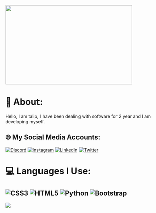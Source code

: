 <img src="https://im2.ezgif.com/tmp/ezgif-2-cff4a28a68.gif"
align="under" width="400" height="250">


# 💊 About:
Hello, I am talip, I have been dealing with software for 2 year and I am developing myself.





## 🌐 My Social Media Accounts:
[![Discord](https://img.shields.io/badge/Discord-%237289DA.svg?logo=discord&logoColor=white)](https://discord.com/users/1039518230533902426v) [![Instagram](https://img.shields.io/badge/Instagram-%23E4405F.svg?logo=Instagram&logoColor=white)](https://www.instagram.com/senquizim/) [![LinkedIn](https://img.shields.io/badge/LinkedIn-%230077B5.svg?logo=linkedin&logoColor=white)](https://www.linkedin.com/in/talip-kaan-y%C4%B1lmaz-98a50525b/) [![Twitter](https://img.shields.io/badge/Twitter-%231DA1F2.svg?logo=Twitter&logoColor=white)](https://twitter.com/senquizim) 

# 💻 Languages ​​I Use:
![CSS3](https://img.shields.io/badge/css3-%231572B6.svg?style=for-the-badge&logo=css3&logoColor=white) ![HTML5](https://img.shields.io/badge/html5-%23E34F26.svg?style=for-the-badge&logo=html5&logoColor=white) ![Python](https://img.shields.io/badge/python-3670A0?style=for-the-badge&logo=python&logoColor=ffdd54) ![Bootstrap](https://img.shields.io/badge/bootstrap-%23563D7C.svg?style=for-the-badge&logo=bootstrap&logoColor=white) 
--
[![](https://visitcount.itsvg.in/api?id=senquizim&label=Profile%20Views&color=12&icon=6&pretty=false)](https://visitcount.itsvg.in)

